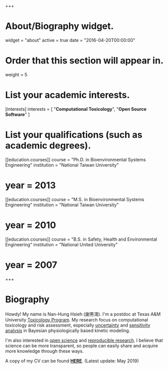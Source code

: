 +++
# About/Biography widget.
widget = "about"
active = true
date = "2016-04-20T00:00:00"

# Order that this section will appear in.
weight = 5

# List your academic interests.
[interests]
  interests = [
    "**Computational Toxicology**",
    "**Open Source Software**"
  ]
  
# List your qualifications (such as academic degrees).
[[education.courses]]
  course = "Ph.D. in Bioenvironmental Systems Engineering"
  institution = "National Taiwan University"
#  year = 2013

[[education.courses]]
  course = "M.S. in Bioenvironmental Systems Engineering"
  institution = "National Taiwan University"
#  year = 2010

[[education.courses]]
  course = "B.S. in Safety, Health and Environmental Engineering"
  institution = "National United University"
#  year = 2007
 
+++

# Biography

Howdy! My name is Nan-Hung Hsieh (謝男鴻). I'm a postdoc at Texas A&M University [Toxicology Program](https://toxicology.tamu.edu/). My research focus on computational toxicology and risk assessment, especially [uncertainty](https://en.wikipedia.org/wiki/Uncertainty_quantification) and [sensitivity analysis](https://en.wikipedia.org/wiki/Sensitivity_analysis) in Bayesian physiologically based kinetic modeling.

I'm also interested in [open science](https://opensource.com/resources/open-science) and [reproducible research](https://en.wikipedia.org/wiki/Reproducibility). I believe that science can be more transparent, so people can easily share and acquire more knowledge through these ways. 

A copy of my CV can be found [**HERE**](/post/CV_(NHsieh).pdf). (Latest update: May 2019)
